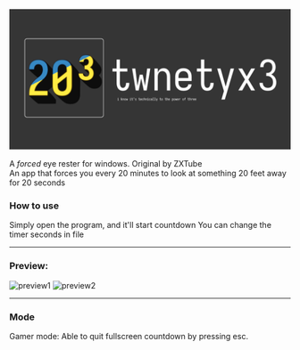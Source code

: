 <div align="center">
    <img src="src/assets/banner.png" alt="Logo">
</div>

A *forced* eye rester for windows. Original by ZXTube  
An app that forces you every 20 minutes to look at something 20 feet away for 20 seconds

### How to use
Simply open the program, and it'll start countdown
You can change the timer seconds in file

---
### Preview:
![preview1](src/assets/preivew1.png)
![preview2](src/assets/preivew2.png)

---
### Mode

Gamer mode: Able to quit fullscreen countdown by pressing esc.
